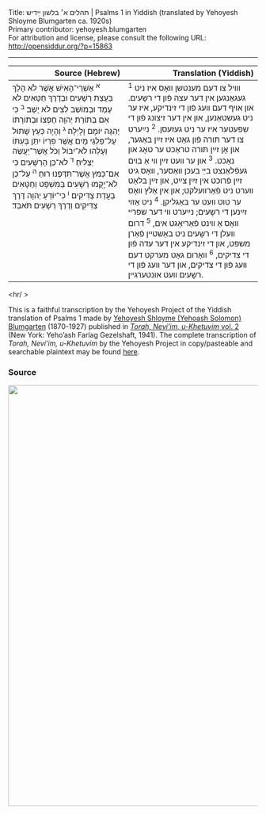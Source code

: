 <html>
<head></head>
<body>
Title: תהלים א׳ בלשון ײִדיש | Psalms 1 in Yiddish (translated by Yehoyesh Shloyme Blumgarten ca. 1920s)<br />
Primary contributor: yehoyesh.blumgarten<br />
For attribution and license, please consult the following URL: <a href="http://opensiddur.org/?p=15863">http://opensiddur.org/?p=15863</a>
<p />
<hr />

<table  class="copyright" style="margin-left: auto;margin-right: auto;" class="draggable">
<thead><tr><th id="x" style="text-align: right;">Source (Hebrew)</th><th style="text-align: right;">Translation (Yiddish)</th></tr></thead>
<tbody>
<tr><td style="vertical-align:top;" width="46%">
<div class="liturgy" lang="he">
<sup>א</sup>&nbsp;אַשְׁרֵי־הָאִישׁ אֲשֶׁר לֹא הָלַךְ בַּעֲצַת רְשָׁעִים וּבְדֶרֶךְ חַטָּאִים לֹא עָמָד וּבְמוֹשַׁב לֵצִים לֹא יָשָׁב׃ <sup>ב</sup>&nbsp;כִּי אִם בְּתוֹרַת יְהוָה חֶפְצוֹ וּבְתוֹרָתוֹ יֶהְגֶּה יוֹמָם וָלָיְלָה׃ <sup>ג</sup>&nbsp;וְהָיָה כְּעֵץ שָׁתוּל עַל־פַּלְגֵי מָיִם אֲשֶׁר פִּרְיוֹ יִתֵּן בְּעִתּוֹ וְעָלֵהוּ לֹא־יִבּוֹל וְכֹל אֲשֶׁר־יַעֲשֶׂה יַצְלִיחַ׃ <sup>ד</sup>&nbsp;לֹא־כֵן הָרְשָׁעִים כִּי אִם־כַּמֹּץ אֲ&#x200d;שֶׁר־תִּדְּפֶנּוּ רוּחַ׃ <sup>ה</sup>&nbsp;עַל־כֵּן לֹא־יָקֻמוּ רְשָׁעִים בַּמִּשְׁפָּט וְחַטָּאִים בַּעֲדַת צַדִּיקִים׃ <sup>ו</sup>&nbsp;כִּי־יוֹדֵעַ יְהוָה דֶּרֶךְ צַדִּיקִים וְדֶרֶךְ רְשָׁעִים תֹּאבֵד׃
</span></div></td>

<td style="vertical-align:top;" width="53%">
<div class="yiddish" lang="yi">
<sup>1</sup>&nbsp;װױל צו דעם מענטשן װאָס איז ניט געגאַנגען אין דער עצה פֿון די רשָעים. 
און אױף דעם װעג פֿון די זינדיקע, 
איז ער ניט געשטאַנען, 
און אין דער זיצונג פֿון די שפּעטער
איז ער ניט געזעסן. 
<sup>2</sup>&nbsp;נײַערט צו דער תּורה פֿון גאָט איז זײַן באַגער, 
און אָן זײַן תּורה טראַכט ער טאָג און נאַכט. 
<sup>3</sup>&nbsp;און ער װעט זײַן װי אַ בױם געפֿלאַנצט בײַ בעכן װאַסער, 
װאָס גיט זײַן פֿרוכט אין זײַן צײַט, און זײַן בלאַט װערט ניט פֿאַרװעלקט;
און אין אַלץ װאָס ער טוט װעט ער באַגליקן. 
<sup>4</sup>&nbsp;ניט אַזױ זײַנען די רשָעים;
נײַערט װי דער שפּרײ װאָס אַ װינט פֿאַריאָגט אים, 
<sup>5</sup>&nbsp;דרום װעלן די רשָעים ניט באַשטײן פֿאַרן משפּט, 
און די זינדיקע אין דער עדה פֿון די צדיקים, 
<sup>6</sup>&nbsp;װאָרום גאָט מערקט דעם װעג פֿון די צדיקים, 
און דער װעג פֿון די רשָעים װעט אונטערגײן.</span></div></td>
</tr>
</tbody></table>

<hr/ >

This is a faithful transcription by the Yehoyesh Project of the Yiddish translation of Psalms 1 made by <a href="http://en.wikipedia.org/wiki/Yehoash_%28Blumgarten%29">Yehoyesh Shloyme (Yehoash Solomon) Blumgarten</a> (1870-1927) published in <em><a href="https://archive.org/details/nybc210565">Torah, Neviʼim, u-Khetuvim</em> vol. 2</a> (New York: Yehoʼash Farlag Gezelshaft, 1941). The complete transcription of <em>Torah, Neviʼim, u-Khetuvim</em> by the Yehoyesh Project in copy/pasteable and searchable plaintext may be found <a href="https://opensiddur.org/keriyat-hatorah/tanakh/yehoyeshs-yiddish-translation-of-the-tanakh/">here</a>.

<h3>Source</h3>

<a href="https://archive.org/stream/torahneviimukhet02yeho#page/991/mode/2up"><img src="https://opensiddur.org/wp-content/uploads/2017/07/Psalms-1-Yehoyesh-771x1024.png" alt="" width="640" height="850" class="alignnone size-large wp-image-15868" /></a>
</body>
</html>